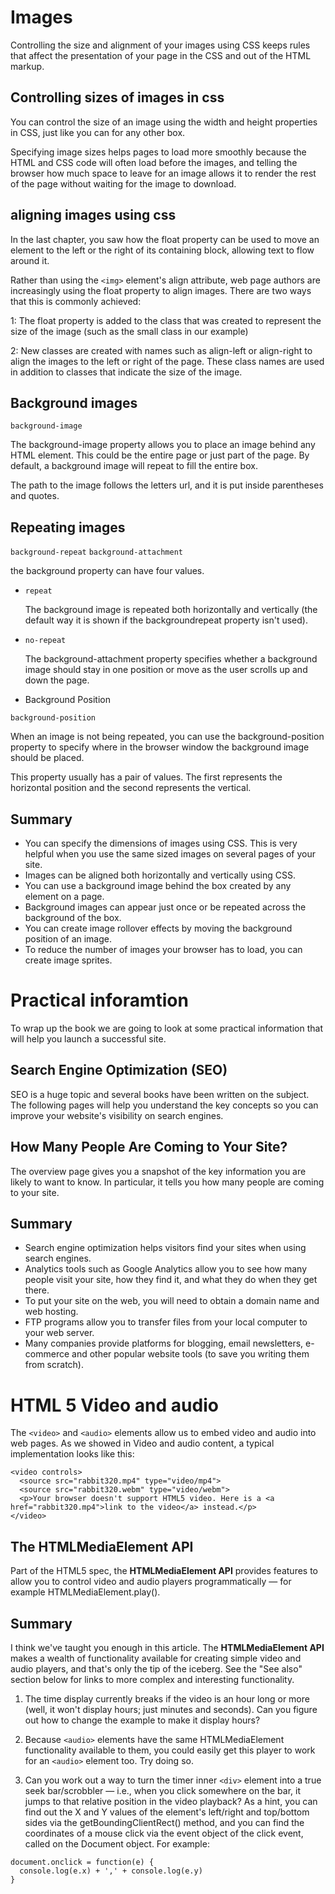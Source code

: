 # Images

Controlling the size and alignment of
your images using CSS keeps rules that
affect the presentation of your page in
the CSS and out of the HTML markup.

## Controlling sizes of images in css

You can control the size of an
image using the width and
height properties in CSS, just
like you can for any other box.

Specifying image sizes helps
pages to load more smoothly
because the HTML and CSS
code will often load before the
images, and telling the browser
how much space to leave for an
image allows it to render the rest
of the page without waiting for
the image to download.

## aligning images using css

In the last chapter, you saw how
the float property can be used
to move an element to the left or
the right of its containing block,
allowing text to flow around it.

Rather than using the `<img>`
element's align attribute, web
page authors are increasingly
using the float property to align
images. There are two ways that
this is commonly achieved:

1: The float property is added
to the class that was created to
represent the size of the image
(such as the small class in our
example)

2: New classes are created with
names such as align-left or
align-right to align the images
to the left or right of the page.
These class names are used in
addition to classes that indicate
the size of the image.

## Background images

`background-image`

The background-image
property allows you to place
an image behind any HTML
element. This could be the entire
page or just part of the page. By
default, a background image will
repeat to fill the entire box.

The path to the image follows
the letters url, and it is put
inside parentheses and quotes.

## Repeating images

`background-repeat`
`background-attachment`

the background property can have four values.

- `repeat`

  The background image is
  repeated both horizontally and
  vertically (the default way it
  is shown if the backgroundrepeat property isn't used).

- `no-repeat`

  The background-attachment
  property specifies whether a
  background image should stay in
  one position or move as the user
  scrolls up and down the page.

- Background Position

`background-position`

When an image is not being
repeated, you can use the
background-position
property to specify where in the
browser window the background
image should be placed.

This property usually has a pair
of values. The first represents
the horizontal position and the
second represents the vertical.

## Summary

- You can specify the dimensions of images using CSS.
  This is very helpful when you use the same sized
  images on several pages of your site.
- Images can be aligned both horizontally and vertically
  using CSS.
- You can use a background image behind the box
  created by any element on a page.
- Background images can appear just once or be
  repeated across the background of the box.
- You can create image rollover effects by moving the
  background position of an image.
- To reduce the number of images your browser has to
  load, you can create image sprites.

# Practical inforamtion

To wrap up the book we are going to look
at some practical information that will
help you launch a successful site.

## Search Engine Optimization (SEO)

SEO is a huge topic and several books have been written on the subject.
The following pages will help you understand the key concepts so you can
improve your website's visibility on search engines.

## How Many People Are Coming to Your Site?

The overview page gives you a snapshot of the key information you are
likely to want to know. In particular, it tells you how many people are
coming to your site.

## Summary

- Search engine optimization helps visitors find your
  sites when using search engines.
- Analytics tools such as Google Analytics allow you to
  see how many people visit your site, how they find it,
  and what they do when they get there.
- To put your site on the web, you will need to obtain a
  domain name and web hosting.
- FTP programs allow you to transfer files from your
  local computer to your web server.
- Many companies provide platforms for blogging, email
  newsletters, e-commerce and other popular website
  tools (to save you writing them from scratch).

# HTML 5 Video and audio

The `<video>` and `<audio>` elements allow us to embed video and audio into web pages. As we showed in Video and audio content, a typical implementation looks like this:

```
<video controls>
  <source src="rabbit320.mp4" type="video/mp4">
  <source src="rabbit320.webm" type="video/webm">
  <p>Your browser doesn't support HTML5 video. Here is a <a href="rabbit320.mp4">link to the video</a> instead.</p>
</video>
```

## The HTMLMediaElement API

Part of the HTML5 spec, the **HTMLMediaElement API** provides features to allow you to control video and audio players programmatically — for example HTMLMediaElement.play().

## Summary

I think we've taught you enough in this article. The **HTMLMediaElement API** makes a wealth of functionality available for creating simple video and audio players, and that's only the tip of the iceberg. See the "See also" section below for links to more complex and interesting functionality.

1. The time display currently breaks if the video is an hour long or more (well, it won't display hours; just minutes and seconds). Can you figure out how to change the example to make it display hours?

1. Because `<audio>` elements have the same HTMLMediaElement functionality available to them, you could easily get this player to work for an `<audio>` element too. Try doing so.

1. Can you work out a way to turn the timer inner `<div>` element into a true seek bar/scrobbler — i.e., when you click somewhere on the bar, it jumps to that relative position in the video playback? As a hint, you can find out the X and Y values of the element's left/right and top/bottom sides via the getBoundingClientRect() method, and you can find the coordinates of a mouse click via the event object of the click event, called on the Document object. For example:

```
document.onclick = function(e) {
  console.log(e.x) + ',' + console.log(e.y)
}
```
